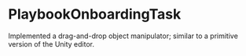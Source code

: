 # PlaybookOnboardingTask
 Implemented a drag-and-drop object manipulator; similar to a primitive version of the Unity editor.
